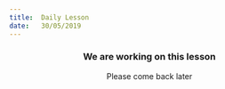 ```yaml
---
title:  Daily Lesson
date:   30/05/2019
---
```


### <center>We are working on this lesson</center>
<center>Please come back later</center>